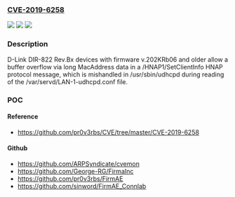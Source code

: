 ### [CVE-2019-6258](https://cve.mitre.org/cgi-bin/cvename.cgi?name=CVE-2019-6258)
![](https://img.shields.io/static/v1?label=Product&message=n%2Fa&color=blue)
![](https://img.shields.io/static/v1?label=Version&message=n%2Fa&color=blue)
![](https://img.shields.io/static/v1?label=Vulnerability&message=n%2Fa&color=brighgreen)

### Description

D-Link DIR-822 Rev.Bx devices with firmware v.202KRb06 and older allow a buffer overflow via long MacAddress data in a /HNAP1/SetClientInfo HNAP protocol message, which is mishandled in /usr/sbin/udhcpd during reading of the /var/servd/LAN-1-udhcpd.conf file.

### POC

#### Reference
- https://github.com/pr0v3rbs/CVE/tree/master/CVE-2019-6258

#### Github
- https://github.com/ARPSyndicate/cvemon
- https://github.com/George-RG/FirmaInc
- https://github.com/pr0v3rbs/FirmAE
- https://github.com/sinword/FirmAE_Connlab

